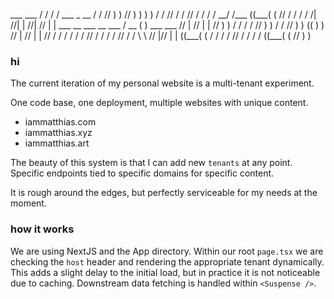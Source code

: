 &#x20;&#x20;&#x20;&lowbar;&lowbar;&lowbar;&#x20;&#x20;&#x20;&lowbar;&lowbar;&lowbar;&#x20;&#x20;&#x20;&#x20;&#x20;&#x20;&#x20;&#x20;&#x20;&#x20;&#x20;&#x20;&#x20;&#x20;&#x20;&#x20;&#x20;&#x20;&#x20;&#x20;&#x20;&#x20;&#x20;&#x20;&#x20;&#x20;&#x20;&#x20;&#x20;&#x20;&NewLine;&#x20;&#x20;&#x20;&#x20;&#x20;&#x20;&sol;&#x20;&sol;&#x20;&#x20;&#x20;&#x20;&#x20;&#x20;&#x20;&#x20;&#x20;&#x20;&#x20;&#x20;&#x20;&#x20;&#x20;&#x20;&#x20;&#x20;&#x20;&#x20;&#x20;&#x20;&#x20;&#x20;&#x20;&#x20;&#x20;&#x20;&#x20;&#x20;&#x20;&#x20;&#x20;&NewLine;&#x20;&#x20;&#x20;&#x20;&#x20;&sol;&#x20;&sol;&#x20;&#x20;&#x20;&#x20;&#x20;&#x20;&#x20;&#x20;&#x20;&#x20;&#x20;&lowbar;&lowbar;&lowbar;&#x20;&#x20;&#x20;&#x20;&#x20;&#x20;&#x20;&#x20;&lowbar;&#x20;&#x20;&#x20;&lowbar;&lowbar;&#x20;&#x20;&#x20;&#x20;&#x20;&#x20;&NewLine;&#x20;&#x20;&#x20;&#x20;&sol;&#x20;&sol;&#x20;&#x20;&#x20;&#x20;&#x20;&#x20;&#x20;&#x20;&#x20;&#x20;&sol;&sol;&#x20;&#x20;&#x20;&rpar;&#x20;&rpar;&#x20;&#x20;&#x20;&sol;&sol;&#x20;&rpar;&#x20;&rpar;&#x20;&#x20;&rpar;&#x20;&rpar;&#x20;&#x20;&#x20;&NewLine;&#x20;&#x20;&#x20;&sol;&#x20;&sol;&#x20;&#x20;&#x20;&#x20;&#x20;&#x20;&#x20;&#x20;&#x20;&#x20;&sol;&sol;&#x20;&#x20;&#x20;&sol;&#x20;&sol;&#x20;&#x20;&#x20;&sol;&sol;&#x20;&sol;&#x20;&sol;&#x20;&#x20;&sol;&#x20;&sol;&#x20;&#x20;&#x20;&#x20;&NewLine;&lowbar;&lowbar;&sol;&#x20;&sol;&lowbar;&lowbar;&lowbar;&#x20;&#x20;&#x20;&#x20;&#x20;&#x20;&#x20;&lpar;&lpar;&lowbar;&lowbar;&lowbar;&lpar;&#x20;&lpar;&#x20;&#x20;&#x20;&sol;&sol;&#x20;&sol;&#x20;&sol;&#x20;&#x20;&sol;&#x20;&sol;&#x20;&#x20;&#x20;&#x20;&#x20;&NewLine;&#x20;&#x20;&#x20;&#x20;&#x20;&#x20;&#x20;&#x20;&#x20;&#x20;&#x20;&#x20;&#x20;&#x20;&#x20;&#x20;&#x20;&#x20;&#x20;&#x20;&#x20;&#x20;&#x20;&#x20;&#x20;&#x20;&#x20;&#x20;&#x20;&#x20;&#x20;&#x20;&#x20;&#x20;&#x20;&#x20;&#x20;&#x20;&#x20;&#x20;&#x20;&#x20;&#x20;&#x20;&#x20;&#x20;&#x20;&#x20;&#x20;&#x20;&#x20;&#x20;&#x20;&#x20;&#x20;&#x20;&#x20;&#x20;&#x20;&#x20;&#x20;&#x20;&#x20;&#x20;&#x20;&#x20;&#x20;&#x20;&#x20;&#x20;&#x20;&#x20;&#x20;&#x20;&#x20;&#x20;&#x20;&#x20;&#x20;&#x20;&#x20;&#x20;&#x20;&#x20;&#x20;&#x20;&NewLine;&#x20;&#x20;&#x20;&#x20;&#x20;&#x20;&#x20;&#x20;&#x20;&#x20;&#x20;&#x20;&#x20;&#x20;&#x20;&#x20;&#x20;&#x20;&#x20;&#x20;&#x20;&#x20;&#x20;&#x20;&#x20;&#x20;&#x20;&#x20;&#x20;&#x20;&#x20;&#x20;&#x20;&#x20;&#x20;&#x20;&#x20;&#x20;&#x20;&#x20;&#x20;&#x20;&#x20;&#x20;&#x20;&#x20;&#x20;&#x20;&#x20;&#x20;&#x20;&#x20;&#x20;&#x20;&#x20;&#x20;&#x20;&#x20;&#x20;&#x20;&#x20;&#x20;&#x20;&#x20;&#x20;&#x20;&#x20;&#x20;&#x20;&#x20;&#x20;&#x20;&#x20;&#x20;&#x20;&#x20;&#x20;&#x20;&#x20;&#x20;&#x20;&#x20;&#x20;&#x20;&#x20;&#x20;&NewLine;&#x20;&#x20;&#x20;&#x20;&sol;&verbar;&#x20;&#x20;&#x20;&#x20;&sol;&sol;&verbar;&#x20;&verbar;&#x20;&#x20;&#x20;&#x20;&#x20;&#x20;&#x20;&#x20;&#x20;&#x20;&#x20;&#x20;&#x20;&#x20;&#x20;&#x20;&#x20;&#x20;&#x20;&#x20;&#x20;&#x20;&#x20;&#x20;&#x20;&#x20;&#x20;&#x20;&#x20;&#x20;&#x20;&#x20;&#x20;&#x20;&#x20;&#x20;&#x20;&#x20;&#x20;&#x20;&#x20;&#x20;&#x20;&#x20;&#x20;&#x20;&#x20;&#x20;&#x20;&#x20;&#x20;&#x20;&#x20;&#x20;&#x20;&#x20;&#x20;&#x20;&#x20;&#x20;&#x20;&#x20;&#x20;&#x20;&#x20;&#x20;&#x20;&#x20;&#x20;&#x20;&#x20;&NewLine;&#x20;&#x20;&#x20;&sol;&sol;&verbar;&#x20;&#x20;&#x20;&sol;&sol;&#x20;&verbar;&#x20;&verbar;&#x20;&#x20;&#x20;&#x20;&#x20;&lowbar;&lowbar;&lowbar;&#x20;&#x20;&#x20;&#x20;&#x20;&lowbar;&lowbar;&#x20;&#x20;&lowbar;&lowbar;&lowbar;&#x20;&#x20;&lowbar;&lowbar;&#x20;&#x20;&lowbar;&lowbar;&lowbar;&#x20;&#x20;&#x20;&#x20;&sol;&#x20;&lowbar;&lowbar;&#x20;&#x20;&#x20;&#x20;&#x20;&#x20;&#x20;&lpar;&#x20;&rpar;&#x20;&#x20;&#x20;&#x20;&#x20;&#x20;&lowbar;&lowbar;&lowbar;&#x20;&#x20;&#x20;&#x20;&#x20;&#x20;&#x20;&#x20;&lowbar;&lowbar;&lowbar;&#x20;&#x20;&#x20;&#x20;&NewLine;&#x20;&#x20;&sol;&sol;&#x20;&verbar;&#x20;&#x20;&sol;&sol;&#x20;&#x20;&verbar;&#x20;&verbar;&#x20;&#x20;&#x20;&sol;&sol;&#x20;&#x20;&#x20;&rpar;&#x20;&rpar;&#x20;&#x20;&#x20;&sol;&#x20;&sol;&#x20;&#x20;&#x20;&#x20;&#x20;&#x20;&sol;&#x20;&sol;&#x20;&#x20;&#x20;&#x20;&#x20;&#x20;&sol;&sol;&#x20;&#x20;&#x20;&rpar;&#x20;&rpar;&#x20;&#x20;&#x20;&sol;&#x20;&sol;&#x20;&#x20;&#x20;&#x20;&#x20;&sol;&sol;&#x20;&#x20;&#x20;&rpar;&#x20;&rpar;&#x20;&#x20;&#x20;&lpar;&lpar;&#x20;&#x20;&#x20;&rpar;&#x20;&rpar;&#x20;&NewLine;&#x20;&sol;&sol;&#x20;&#x20;&verbar;&#x20;&sol;&sol;&#x20;&#x20;&#x20;&verbar;&#x20;&verbar;&#x20;&#x20;&sol;&sol;&#x20;&#x20;&#x20;&sol;&#x20;&sol;&#x20;&#x20;&#x20;&sol;&#x20;&sol;&#x20;&#x20;&#x20;&#x20;&#x20;&#x20;&sol;&#x20;&sol;&#x20;&#x20;&#x20;&#x20;&#x20;&#x20;&sol;&sol;&#x20;&#x20;&#x20;&sol;&#x20;&sol;&#x20;&#x20;&#x20;&sol;&#x20;&sol;&#x20;&#x20;&#x20;&#x20;&#x20;&sol;&sol;&#x20;&#x20;&#x20;&sol;&#x20;&sol;&#x20;&#x20;&#x20;&#x20;&#x20;&bsol;&#x20;&bsol;&#x20;&#x20;&#x20;&#x20;&#x20;&NewLine;&sol;&sol;&#x20;&#x20;&#x20;&verbar;&sol;&sol;&#x20;&#x20;&#x20;&#x20;&verbar;&#x20;&verbar;&#x20;&lpar;&lpar;&lowbar;&lowbar;&lowbar;&lpar;&#x20;&lpar;&#x20;&#x20;&#x20;&sol;&#x20;&sol;&#x20;&#x20;&#x20;&#x20;&#x20;&#x20;&sol;&#x20;&sol;&#x20;&#x20;&#x20;&#x20;&#x20;&#x20;&sol;&sol;&#x20;&#x20;&#x20;&sol;&#x20;&sol;&#x20;&#x20;&#x20;&sol;&#x20;&sol;&#x20;&#x20;&#x20;&#x20;&#x20;&lpar;&lpar;&lowbar;&lowbar;&lowbar;&lpar;&#x20;&lpar;&#x20;&#x20;&#x20;&sol;&sol;&#x20;&#x20;&#x20;&rpar;&#x20;&rpar;&#x20;  


### hi

The current iteration of my personal website is a multi-tenant experiment. 

One code base, one deployment, multiple websites with unique content. 

- iammatthias.com
- iammatthias.xyz
- iammatthias.art

The beauty of this system is that I can add new `tenants` at any point. Specific endpoints tied to specific domains for specific content.

It is rough around the edges, but perfectly serviceable for my needs at the moment. 

### how it works

We are using NextJS and the App directory. Within our root `page.tsx` we are checking the `host` header and rendering the appropriate tenant dynamically. This adds a slight delay to the initial load, but in practice it is not noticeable due to caching. Downstream data fetching is handled within `<Suspense />`. 
